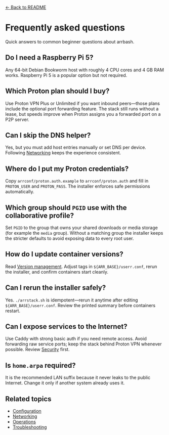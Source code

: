 [← Back to README](../README.md)

# Frequently asked questions

Quick answers to common beginner questions about arrbash.

## Do I need a Raspberry Pi 5?
Any 64-bit Debian Bookworm host with roughly 4 CPU cores and 4 GB RAM works. Raspberry Pi 5 is a popular option but not required.

## Which Proton plan should I buy?
Use Proton VPN Plus or Unlimited if you want inbound peers—those plans include the optional port forwarding feature. The stack still runs without a lease, but speeds improve when Proton assigns you a forwarded port on a P2P server.

## Can I skip the DNS helper?
Yes, but you must add host entries manually or set DNS per device. Following [Networking](networking.md) keeps the experience consistent.

## Where do I put my Proton credentials?
Copy `arrconf/proton.auth.example` to `arrconf/proton.auth` and fill in `PROTON_USER` and `PROTON_PASS`. The installer enforces safe permissions automatically.

## Which group should `PGID` use with the collaborative profile?
Set `PGID` to the group that owns your shared downloads or media storage (for example the `media` group). Without a matching group the installer keeps the stricter defaults to avoid exposing data to every root user.

## How do I update container versions?
Read [Version management](version-management.md). Adjust tags in `${ARR_BASE}/userr.conf`, rerun the installer, and confirm containers start cleanly.

## Can I rerun the installer safely?
Yes. `./arrstack.sh` is idempotent—rerun it anytime after editing `${ARR_BASE}/userr.conf`. Review the printed summary before containers restart.

## Can I expose services to the Internet?
Use Caddy with strong basic auth if you need remote access. Avoid forwarding raw service ports; keep the stack behind Proton VPN whenever possible. Review [Security](security.md) first.

## Is `home.arpa` required?
It is the recommended LAN suffix because it never leaks to the public Internet. Change it only if another system already uses it.

## Related topics
- [Configuration](configuration.md)
- [Networking](networking.md)
- [Operations](operations.md)
- [Troubleshooting](troubleshooting.md)
